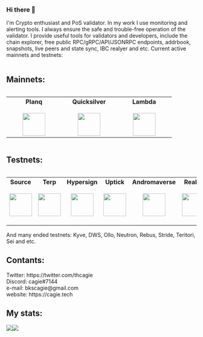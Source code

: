 ### Hi there 👋
I'm Crypto enthusiast and PoS validator.
In my work I use monitoring and alerting tools. I always ensure the safe and trouble-free operation of the validator.
I provide useful tools for validators and developers, include the chain explorer, free public RPC/gRPC/API/JSONRPC endpoints, addrbook, snapshots, live peers and state sync, IBC realyer and etc.
Current active mainnets and testnets:

<div align="center">
  <div style="display: flex; align-items: flex-start;">
  <h2>Mainnets:</h2>
  </div>
</div>

<table width="350px" align="center">
    <tbody>
        <tr valign="top">
            <td width="130px" align="center">
            <span><strong>Planq</strong></span><br><br />
            <a href="https://explorer.nodestake.top/planq/staking/plqvaloper190r5g0cntxf3tys833juvtawctc739g2ugtlgp" target="_blank" rel="noopener noreferrer">
            <img height="60px" src="https://user-images.githubusercontent.com/49861610/212309157-13df7cce-1354-4f0f-942b-04fc4c6ad391.png">
            </td>
            <td width="130px" align="center">
            <span><strong>Quicksilver</strong></span><br><br />
            <a href="https://quicksilver.explorers.guru/validator/quickvaloper14d92gdqcmg3kc4d4uwm2a9y6n9gzd8qkvgq2ec" target="_blank" rel="noopener noreferrer">
            <img height="60px" src="https://user-images.githubusercontent.com/49861610/212309014-fd474d81-e254-4cee-a5b2-8cc0c5b8ff75.png">
            </td>
            <td width="130px" align="center">
            <span><strong>Lambda</strong></span><br><br />
            <a href="https://explorer.nodestake.top/lambda/staking/lambvaloper1le32x6syw06m4utlzm2xzqdnegf8rc4lzk6xhp" target="_blank" rel="noopener noreferrer">
            <img height="60px" src="https://user-images.githubusercontent.com/49861610/212828408-15b49946-712f-4601-8be5-1ec5bec2105a.jpg">
            </td>              
        </tr>
    </tbody>
</table>
<div align="center">
  <div style="display: flex; align-items: flex-start;">
  <h2>Testnets:</h2>
  </div>
</div>

<table width="320px" align="center">
    <tbody>
        <tr valign="top">
            <td width="130px" align="center">
            <span><strong>Source</strong></span><br><br />
            <a href="https://explorer.stavr.tech/source/staking/sourcevaloper1382qzdn8p5yrup0t7uasfhcswe9scumfm6lung" target="_blank" rel="noopener noreferrer">
            <img height="60px" src="https://user-images.githubusercontent.com/49861610/212309740-13ecee84-a391-496b-b320-5847f29a85a1.png"> </a>
            </td>
            <td width="130px" align="center">
            <span><strong>Terp</strong></span><br><br />
            <a href="https://explorer.bccnodes.com/terp/staking/terpvaloper10kq6fdfvddlwf29pxpf4g6y8ds786283l8rrjj" target="_blank" rel="noopener noreferrer">
            <img height="60px" src="https://user-images.githubusercontent.com/49861610/212310019-8dca201c-11de-4af5-91a6-bf910a9c772b.png"> </a>
            </td>          
            <td width="130px" align="center">
            <span><strong>Hypersign</strong></span><br><br />
            <a href="https://explorer.hypersign.id/hypersign-testnet/staking/hidvaloper1luf6az4xlwtvnfywxtcczkt37hrrv08lsp8sem" target="_blank" rel="noopener noreferrer">
            <img height="60px" src="https://user-images.githubusercontent.com/49861610/212310248-134ef8db-6b80-4d6c-a2ab-73d9ecd09ef0.jpg"> </a>
            </td>          
            <td width="130px" align="center">
            <span><strong>Uptick</strong></span><br><br />
            <a href="https://exp.utsa.tech/uptick-test/staking/uptickvaloper14vcs4wkvml48uys4q0sdjmksj7mnd88j9f50z5" target="_blank" rel="noopener noreferrer">
            <img height="60px" src="https://user-images.githubusercontent.com/49861610/212310499-c7c2c55b-c35f-40bc-a524-78e750d40f05.png"> </a>
            </td>   
            <td width="130px" align="center">
            <span><strong>Andromaverse</strong></span><br><br />
            <a href="https://explorer.bccnodes.com/androma/staking/andrvaloper1jsnh3pqvtwyrdxqexeu4ntgepfsd4n35asm6tt" target="_blank" rel="noopener noreferrer">
            <img height="60px" src="https://user-images.githubusercontent.com/49861610/212310725-ee976077-eb26-490e-bd32-0d6e20791292.png"> </a>
            </td>   
            <td width="130px" align="center">
            <span><strong>Realio</strong></span><br><br />
            <a href="https://explorer.ppnv.space/realio/staking/realiovaloper1d2h6umsdlyn97hk0n9pq87lj98gty48xzqsz5k" target="_blank" rel="noopener noreferrer">
            <img height="60px" src="https://user-images.githubusercontent.com/49861610/212311041-67091c84-b626-4670-896d-8d1b4b2e1e7d.jpg"> </a>
            </td>   
            <td width="130px" align="center">
            <span><strong>Crowd Control</strong></span><br><br />
            <a href="https://explorer.kjnodes.com/cardchain-test/staking/ccvaloper1cqd0ka6td2tr7ulfd3ynggk0njspcp58ygpndd" target="_blank" rel="noopener noreferrer">
            <img height="60px" src="https://user-images.githubusercontent.com/49861610/212311207-9d060a5b-f2b7-4253-bfa3-ded8ecdb9b40.png"> </a>
            </td>   
            <td width="130px" align="center">
            <span><strong>Humans</strong></span><br><br />
            <a href="https://explorer.humans.zone/humans-testnet/staking/humanvaloper1pmffd58pq9mg6qw0rudhvd9mfm84lkw8mael58" target="_blank" rel="noopener noreferrer">
            <img height="60px" src="https://user-images.githubusercontent.com/49861610/212311850-cc5990a3-1649-4941-a422-f58700ed84f3.png"> </a>
            </td>   
            <td width="130px" align="center">
            <span><strong>HAQQ</strong></span><br><br />
            <a href="https://haqq.explorers.guru/validator/haqqvaloper1576jsw9nsvv93lezf8rapkzwk7ajsf7gphyfex" target="_blank" rel="noopener noreferrer">
            <img height="60px" src="https://user-images.githubusercontent.com/49861610/212312094-74b1456c-c5ac-49d3-b846-54a50314d69f.png"> </a>
            </td>   
            <td width="130px" align="center">
            <span><strong>OKP4</strong></span><br><br />
            <a href="https://okp4.explorers.guru/validator/okp4valoper1d26y0n0y84yj2r9gzeyudzd6v5c8z6m7mund8z" target="_blank" rel="noopener noreferrer">
            <img height="60px" src="https://user-images.githubusercontent.com/49861610/212312329-59af287a-0b13-4d09-9d8a-e0a2b1e62a0a.png"> </a>
           </td>   
        </tr>
    </tbody>
</table>
And many ended testnets: Kyve, DWS, Ollo, Neutron, Rebus, Stride, Teritori, Sei and etc.

<div align="center">
  <div style="display: flex; align-items: flex-start;">
  <h2>Contants:</h2>
  </div>
</div>
Twitter: https://twitter.com/thcagie <br />
Discord: cagie#7144 <br />
e-mail: bkscagie@gmail.com <br />
website: https://cagie.tech <br />

<div align="center">
  <div style="display: flex; align-items: flex-start;">
  <h2>My stats:</h2>
  </div>
</div>

<div align="center">
  <div style="display: flex; align-items: flex-start;">
    <img align="top" src="https://github-readme-stats.vercel.app/api?username=lutasic&show_icons=true&theme=nightowl"/>
<br />
<br />
    <img align="top" src="https://github-readme-streak-stats.herokuapp.com/?user=lutasic&theme=nightowl&date_format=M%20j%5B%2C%20Y%5D"/>
<br />
  </div>
</div>

